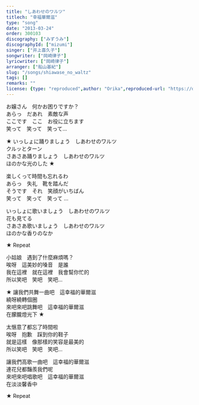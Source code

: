 ```yaml
---
title: "しあわせのワルツ"
titlech: "幸福華爾滋"
type: "song"
date: "2013-03-24"
order: 300103
discography: ["みずうみ"]
discographyId: ["mizumi"]
singer: ["井上喜久子"]
songwriter: ["岡崎律子"]
lyricwriter: ["岡崎律子"]
arranger: ["船山基紀"]
slug: "/songs/shiawase_no_waltz"
tags: []
remarks: ""
license: {type: "reproduced",author: "Orika",reproduced-url: "https://orikamushi.netlify.app",reproduced-website: "織歌蟲"}
---
```


お嬢さん　何かお困りですか？  
あらっ　だあれ　素敵な声   
ここです　ここ　お役に立ちます   
笑って　笑って　笑って…   
  
★ いっしょに踊りましょう　しあわせのワルツ   
クルッとターン   
さあさあ踊りましょう　しあわせのワルツ   
ほのかな光のした ★   
  
楽しくって時間も忘れるわ   
あらっ　失礼　靴を踏んだ   
そうです　それ　笑顔がいちばん   
笑って　笑って　笑って …   
  
いっしょに歌いましょう　しあわせのワルツ   
花も見てる   
さあさあ歌いましょう　しあわせのワルツ   
ほのかな香りのなか   
  
★ Repeat  
  
  

<!-- 翻译 -->

小姑娘　遇到了什麼麻煩嗎？  
唉呀　這美妙的嗓音　是誰  
我在這裡　就在這裡　我會幫你忙的  
所以笑吧　笑吧　笑吧…   
  
★ 讓我們共舞一曲吧　這幸福的華爾滋  
繞呀繞轉個圈  
來吧來吧跳舞吧　這幸福的華爾滋  
在朦朧燈光下 ★  
  
太愜意了都忘了時間啦  
唉呀　抱歉　踩到你的鞋子  
就是這樣　像那樣的笑容是最美的  
所以笑吧　笑吧　笑吧…  
  
讓我們高歌一曲吧　這幸福的華爾滋  
連花兒都豔羨我們呢  
來吧來吧唱歌吧　這幸福的華爾滋  
在淡淡馨香中   
  
★ Repeat
